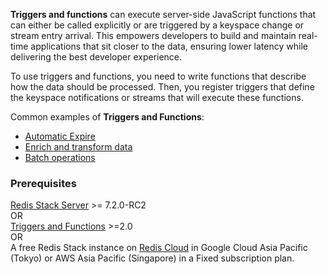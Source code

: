 **Triggers and functions** can execute server-side JavaScript functions that can either be called explicitly or are triggered by a keyspace change or stream entry arrival. This empowers developers to build and maintain real-time applications that sit closer to the data, ensuring lower latency while delivering the best developer experience.

To use triggers and functions, you need to write functions that describe how the data should be processed. Then, you register triggers that define the keyspace notifications or streams that will execute these functions.

Common examples of **Triggers and Functions**:

* [Automatic Expire](https://redis.io/docs/interact/programmability/triggers-and-functions/examples/#automatic-expiration?utm_source=redis\&utm_medium=app\&utm_campaign=redisinsight_triggers_and_functions_guide)
* [Enrich and transform data](https://redis.io/docs/interact/programmability/triggers-and-functions/examples/#enrich-and-transform-data?utm_source=redis\&utm_medium=app\&utm_campaign=redisinsight_triggers_and_functions_guide)
* [Batch operations](https://redis.io/docs/interact/programmability/triggers-and-functions/examples/#batch-operations?utm_source=redis\&utm_medium=app\&utm_campaign=redisinsight_triggers_and_functions_guide)

### Prerequisites

[Redis Stack Server](https://redis.io/download/?utm_source=redis\&utm_medium=app\&utm_campaign=redisinsight_triggers_and_functions_guide) >= 7.2.0-RC2 \
OR \
[Triggers and Functions](https://redis.io/docs/interact/programmability/triggers-and-functions/?utm_source=redis\&utm_medium=app\&utm_campaign=redisinsight_triggers_and_functions_guide) >=2.0 \
OR \
A free Redis Stack instance on [Redis Cloud](https://redis.com/try-free/?utm_source=redis\&utm_medium=app\&utm_campaign=redisinsight_triggers_and_functions_guide "Redis Cloud") in Google Cloud Asia Pacific (Tokyo) or AWS Asia Pacific (Singapore) in a Fixed subscription plan.
